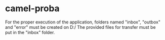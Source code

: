 # camel-proba
For the proper execution of the application, folders named "inbox", "outbox" and "error" must be created on D:/
The provided files for transfer must be put in the "inbox" folder.
